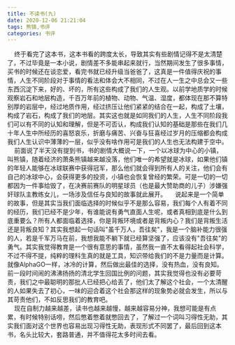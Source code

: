 ```yaml
---
title: 不读书(九)
date: 2020-12-06 21:21:04
tags: 熊镇,书评
categories: 书评
---
```

&nbsp;&nbsp;&nbsp;&nbsp;终于看完了这本书，这本书看的跨度太长，导致其实有些剧情记得不是太清楚了，不过毕竟是一本小说，剧情差不多能串起来就行，当然期间发生了很多事情，买书的时候还在谈恋爱，看完书就已经升级当爸爸了，这真是一件值得庆祝的事情，人生不同阶段对于事情的看法和体会大不相同，不过在人一生之中总会又一些东西沉淀下来，好的、坏的，所有这些构成了我们的人生观。以前学地质学的时候观察岩石和地层构造，千百万年前的植物、动物、气温、湿度，都体现在那不算特别厚的岩层中，经过地质作用，经过挤压让他们紧紧的结合在一起，构成了土壤，构成了岩石，构成了我们的地层。其实这也就是如同我们的人生，人生不同阶段我们可以有不同的认知和理解，但是不可否认，构成我们认知的基础是那些在我们几十年人生中所经历的喜怒哀乐，折磨与痛苦、兴奋与狂喜经过岁月的压缩都会构成我们人生认识中薄薄的一层，似乎没有啥作用可是我们的人生也无法构建于空中。  
&nbsp;&nbsp;&nbsp;&nbsp;前面说了半天没有提到书，书的剧情大概说一下，一个以冰球为中心的小镇，叫熊镇，随着经济的萧条熊镇越来越没落，他们唯一的希望就是冰球，如果他们镇的年轻人能够在冰球联赛中获得冠军，那么他们就会得到所有人的关注，他们会有自己的冰球中心，会获得更多的投资，小镇也会恢复曾经的繁荣。可是一切的一切都因为一件事给毁了，在决赛前赛队的明星球员（也是最大赞助商的儿子）涉嫌强奸球队主教练女儿，一场涉及信任与良知的故事就此展开。
&nbsp;&nbsp;&nbsp;&nbsp;说起来是一个简单的故事，但是其实当我们面临选择的时候似乎不是那么容易，我们每个人有着不同的经历，我们已经不是少年，有谁能说有勇气直面人生呢，或者真相到底是什么到底重要么？所有人都面临着选择，你是背叛环境或者是背叛内心？我们是背叛生活还是背叛良知？其实我想起一句话叫"虽千万人，吾往矣"，我是一个脑补能力很强的人，若是千军万马在前，我想我能不躺下就已经算坚强了，应该没有"吾往矣"的勇气。其实我觉得教育是一个很有意思的事情，虽然我一直不太看得起社会科学，不过不得不提，纯粹的理科生真的就是工具，知识带给我们的不是力量而是计算。就像AlphaGO一样，冰冷的计算，然后做出最佳的选择，没有热血，没有良知。前一段时间闹的沸沸扬扬的清北学生回国比例的问题，其实我觉得也没有必要苛责，我们之中最聪明的那批人已经把心给丢了，他们太了解这个社会，一个太清醒的人如果失去了初心，一味的迎合着这个社会那这样的现象势必就会发生，所以与其苛责他们，不如反思我们的教育吧。  
&nbsp;&nbsp;&nbsp;&nbsp;现在自制力越来越差，读书也越来越慢，越来越容易分神，我想可能是有点累，有时候特别话唠，然后憋着憋着就憋回去了，了解过一个词叫习得性无助，其实我们面对这个世界也容易出现习得性无助，表现形式不同罢了，最后回到这本书，名头比较大，套路普通，并不值得花太多时间去看。